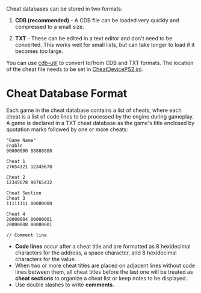 Cheat databases can be stored in two formats:

1. **CDB (recommended)** - A CDB file can be loaded very quickly and compressed to a small size.

2. **TXT** - These can be edited in a text editor and don't need to be converted. This works well for small lists, but can take longer to load if it becomes too large.

You can use [cdb-util](https://github.com/root670/cdb-util/releases) to convert to/from CDB and TXT formats. The location of the cheat file needs to be set in [CheatDevicePS2.ini](https://github.com/root670/CheatDevicePS2/wiki/Settings).

# Cheat Database Format
Each game in the cheat database contains a list of cheats, where each cheat is a list of code lines to be processed by the engine during gameplay. A game is declared in a TXT cheat database as the game's title enclosed by quotation marks followed by one or more cheats:
```
"Game Name"
Enable
90000000 88888888

Cheat 1
27654321 12345678

Cheat 2
12345678 98765432

Cheat Section
Cheat 3
11111111 00000000

Cheat 4
20000004 00000001
20000008 00000001

// Comment line
```
* **Code lines** occur after a cheat title and are formatted as 8 hexidecimal characters for the address, a space character, and 8 hexidecimal characters for the value.
* When two or more cheat titles are placed on adjacent lines without code lines between them, all cheat titles before the last one will be treated as **cheat sections** to organize a cheat list or keep notes to be displayed.
* Use double slashes to write **comments**.